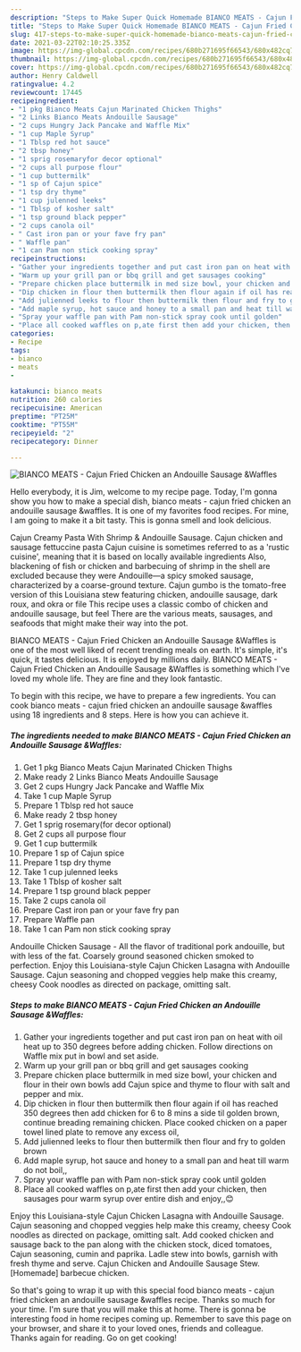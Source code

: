```yaml
---
description: "Steps to Make Super Quick Homemade BIANCO MEATS - Cajun Fried Chicken an Andouille Sausage &amp;amp;Waffles"
title: "Steps to Make Super Quick Homemade BIANCO MEATS - Cajun Fried Chicken an Andouille Sausage &amp;amp;Waffles"
slug: 417-steps-to-make-super-quick-homemade-bianco-meats-cajun-fried-chicken-an-andouille-sausage-and-amp-waffles
date: 2021-03-22T02:10:25.335Z
image: https://img-global.cpcdn.com/recipes/680b271695f66543/680x482cq70/bianco-meats-cajun-fried-chicken-an-andouille-sausage-waffles-recipe-main-photo.jpg
thumbnail: https://img-global.cpcdn.com/recipes/680b271695f66543/680x482cq70/bianco-meats-cajun-fried-chicken-an-andouille-sausage-waffles-recipe-main-photo.jpg
cover: https://img-global.cpcdn.com/recipes/680b271695f66543/680x482cq70/bianco-meats-cajun-fried-chicken-an-andouille-sausage-waffles-recipe-main-photo.jpg
author: Henry Caldwell
ratingvalue: 4.2
reviewcount: 17445
recipeingredient:
- "1 pkg Bianco Meats Cajun Marinated Chicken Thighs"
- "2 Links Bianco Meats Andouille Sausage"
- "2 cups Hungry Jack Pancake and Waffle Mix"
- "1 cup Maple Syrup"
- "1 Tblsp red hot sauce"
- "2 tbsp honey"
- "1 sprig rosemaryfor decor optional"
- "2 cups all purpose flour"
- "1 cup buttermilk"
- "1 sp of Cajun spice"
- "1 tsp dry thyme"
- "1 cup julenned leeks"
- "1 Tblsp of kosher salt"
- "1 tsp ground black pepper"
- "2 cups canola oil"
- " Cast iron pan or your fave fry pan"
- " Waffle pan"
- "1 can Pam non stick cooking spray"
recipeinstructions:
- "Gather your ingredients together and put cast iron pan on heat with oil heat up to 350 degrees before adding chicken. Follow directions on Waffle mix put in bowl and set aside."
- "Warm up your grill pan or bbq grill and get sausages cooking"
- "Prepare chicken place buttermilk in med size bowl, your chicken and flour in their own bowls add Cajun spice and thyme to flour with salt and pepper and mix."
- "Dip chicken in flour then buttermilk then flour again if oil has reached 350 degrees then add chicken for 6 to 8 mins a side til golden brown, continue breading remaining chicken. Place cooked chicken on a paper towel lined plate to remove any excess oil,"
- "Add julienned leeks to flour then buttermilk then flour and fry to golden brown"
- "Add maple syrup, hot sauce and honey to a small pan and heat till warm do not boil,,"
- "Spray your waffle pan with Pam non-stick spray cook until golden"
- "Place all cooked waffles on p,ate first then add your chicken, then sausages pour warm syrup over entire dish and enjoy,,😊"
categories:
- Recipe
tags:
- bianco
- meats
- 

katakunci: bianco meats  
nutrition: 260 calories
recipecuisine: American
preptime: "PT25M"
cooktime: "PT55M"
recipeyield: "2"
recipecategory: Dinner

---
```



![BIANCO MEATS - Cajun Fried Chicken an Andouille Sausage &amp;Waffles](https://img-global.cpcdn.com/recipes/680b271695f66543/680x482cq70/bianco-meats-cajun-fried-chicken-an-andouille-sausage-waffles-recipe-main-photo.jpg)

Hello everybody, it is Jim, welcome to my recipe page. Today, I'm gonna show you how to make a special dish, bianco meats - cajun fried chicken an andouille sausage &amp;waffles. It is one of my favorites food recipes. For mine, I am going to make it a bit tasty. This is gonna smell and look delicious.

Cajun Creamy Pasta With Shrimp &amp; Andouille Sausage. Cajun chicken and sausage fettuccine pasta Cajun cuisine is sometimes referred to as a &#39;rustic cuisine&#39;, meaning that it is based on locally available ingredients Also, blackening of fish or chicken and barbecuing of shrimp in the shell are excluded because they were Andouille—a spicy smoked sausage, characterized by a coarse-ground texture. Cajun gumbo is the tomato-free version of this Louisiana stew featuring chicken, andouille sausage, dark roux, and okra or file This recipe uses a classic combo of chicken and andouille sausage, but feel There are the various meats, sausages, and seafoods that might make their way into the pot.

BIANCO MEATS - Cajun Fried Chicken an Andouille Sausage &amp;Waffles is one of the most well liked of recent trending meals on earth. It's simple, it's quick, it tastes delicious. It is enjoyed by millions daily. BIANCO MEATS - Cajun Fried Chicken an Andouille Sausage &amp;Waffles is something which I've loved my whole life. They are fine and they look fantastic.


To begin with this recipe, we have to prepare a few ingredients. You can cook bianco meats - cajun fried chicken an andouille sausage &amp;waffles using 18 ingredients and 8 steps. Here is how you can achieve it.

<!--inarticleads1-->

##### The ingredients needed to make BIANCO MEATS - Cajun Fried Chicken an Andouille Sausage &amp;Waffles:

1. Get 1 pkg Bianco Meats Cajun Marinated Chicken Thighs
1. Make ready 2 Links Bianco Meats Andouille Sausage
1. Get 2 cups Hungry Jack Pancake and Waffle Mix
1. Take 1 cup Maple Syrup
1. Prepare 1 Tblsp red hot sauce
1. Make ready 2 tbsp honey
1. Get 1 sprig rosemary(for decor optional)
1. Get 2 cups all purpose flour
1. Get 1 cup buttermilk
1. Prepare 1 sp of Cajun spice
1. Prepare 1 tsp dry thyme
1. Take 1 cup julenned leeks
1. Take 1 Tblsp of kosher salt
1. Prepare 1 tsp ground black pepper
1. Take 2 cups canola oil
1. Prepare  Cast iron pan or your fave fry pan
1. Prepare  Waffle pan
1. Take 1 can Pam non stick cooking spray


Andouille Chicken Sausage - All the flavor of traditional pork andouille, but with less of the fat. Coarsely ground seasoned chicken smoked to perfection. Enjoy this Louisiana-style Cajun Chicken Lasagna with Andouille Sausage. Cajun seasoning and chopped veggies help make this creamy, cheesy Cook noodles as directed on package, omitting salt. 

<!--inarticleads2-->

##### Steps to make BIANCO MEATS - Cajun Fried Chicken an Andouille Sausage &amp;Waffles:

1. Gather your ingredients together and put cast iron pan on heat with oil heat up to 350 degrees before adding chicken. Follow directions on Waffle mix put in bowl and set aside.
1. Warm up your grill pan or bbq grill and get sausages cooking
1. Prepare chicken place buttermilk in med size bowl, your chicken and flour in their own bowls add Cajun spice and thyme to flour with salt and pepper and mix.
1. Dip chicken in flour then buttermilk then flour again if oil has reached 350 degrees then add chicken for 6 to 8 mins a side til golden brown, continue breading remaining chicken. Place cooked chicken on a paper towel lined plate to remove any excess oil,
1. Add julienned leeks to flour then buttermilk then flour and fry to golden brown
1. Add maple syrup, hot sauce and honey to a small pan and heat till warm do not boil,,
1. Spray your waffle pan with Pam non-stick spray cook until golden
1. Place all cooked waffles on p,ate first then add your chicken, then sausages pour warm syrup over entire dish and enjoy,,😊


Enjoy this Louisiana-style Cajun Chicken Lasagna with Andouille Sausage. Cajun seasoning and chopped veggies help make this creamy, cheesy Cook noodles as directed on package, omitting salt. Add cooked chicken and sausage back to the pan along with the chicken stock, diced tomatoes, Cajun seasoning, cumin and paprika. Ladle stew into bowls, garnish with fresh thyme and serve. Cajun Chicken and Andouille Sausage Stew. [Homemade] barbecue chicken. 

So that's going to wrap it up with this special food bianco meats - cajun fried chicken an andouille sausage &amp;waffles recipe. Thanks so much for your time. I'm sure that you will make this at home. There is gonna be interesting food in home recipes coming up. Remember to save this page on your browser, and share it to your loved ones, friends and colleague. Thanks again for reading. Go on get cooking!

